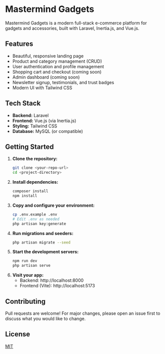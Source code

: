 # Mastermind Gadgets

Mastermind Gadgets is a modern full-stack e-commerce platform for gadgets and accessories, built with Laravel, Inertia.js, and Vue.js.

## Features
- Beautiful, responsive landing page
- Product and category management (CRUD)
- User authentication and profile management
- Shopping cart and checkout (coming soon)
- Admin dashboard (coming soon)
- Newsletter signup, testimonials, and trust badges
- Modern UI with Tailwind CSS

## Tech Stack
- **Backend:** Laravel
- **Frontend:** Vue.js (via Inertia.js)
- **Styling:** Tailwind CSS
- **Database:** MySQL (or compatible)

## Getting Started

1. **Clone the repository:**
   ```bash
   git clone <your-repo-url>
   cd <project-directory>
   ```
2. **Install dependencies:**
   ```bash
   composer install
   npm install
   ```
3. **Copy and configure your environment:**
   ```bash
   cp .env.example .env
   # Edit .env as needed
   php artisan key:generate
   ```
4. **Run migrations and seeders:**
   ```bash
   php artisan migrate --seed
   ```
5. **Start the development servers:**
   ```bash
   npm run dev
   php artisan serve
   ```
6. **Visit your app:**
   - Backend: http://localhost:8000
   - Frontend (Vite): http://localhost:5173

## Contributing
Pull requests are welcome! For major changes, please open an issue first to discuss what you would like to change.

## License
[MIT](LICENSE)
